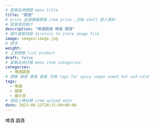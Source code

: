 ```yaml
---
# 菜單品項標題 menu title 
title: "調酒"
# price 品項價錢標價 item price ,交給 shell 差入資料
# 菜單項目簡介 
description: "啤酒調酒 啤酒 調酒"
# 圖片檔案目錄 diretory to store image file
image: images/image.jpg
# 排序
weight: 
# 上架開關 list product 
draft: false
# 菜單品項分類 menu item categories 
categories:
  - 啤酒調酒 
# 標籤 辣度 素食 甜食 冷熱 tags for spicy vegan sweet hot and cold 
tags:
  - 啤酒
  - 調酒 
  - 威士忌
# 項目上傳日期 item upload date 
date: 2023-08-22T20:21:09+08:00
---
```


 啤酒 調酒
